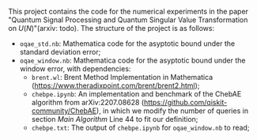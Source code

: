 This project contains the code for the numerical experiments in the paper "Quantum Signal Processing and Quantum Singular Value Transformation on $U(N)$"(arxiv: todo).
The structure of the project is as follows:
- `oqae_std.nb`: Mathematica code for the asyptotic bound under the standard deviation error;
- `oqae_window.nb`: Mathematica code for the asyptotic bound under the window error, with dependencies:
    - `brent.wl`: Brent Method Implementation in Mathematica (https://www.theradixpoint.com/brent/brent2.html);
    - `chebpe.ipynb`: An implementation and benchmark of the ChebAE algorithm from arXiv:2207.08628 (https://github.com/qiskit-community/ChebAE), in which we modify the number of queries in section *Main Algorithm* Line 44 to fit our definition;
    - `chebpe.txt`: The output of `chebpe.ipynb` for `oqae_window.nb` to read;
